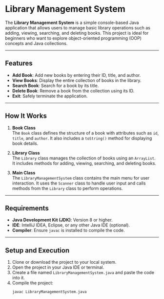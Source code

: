 # Library Management System  

The **Library Management System** is a simple console-based Java application that allows users to manage basic library operations such as adding, viewing, searching, and deleting books. This project is ideal for beginners who want to explore object-oriented programming (OOP) concepts and Java collections.  

---

## Features  

- **Add Book**: Add new books by entering their ID, title, and author.  
- **View Books**: Display the entire collection of books in the library.  
- **Search Book**: Search for a book by its title.  
- **Delete Book**: Remove a book from the collection using its ID.  
- **Exit**: Safely terminate the application.  

---

## How It Works  

1. **Book Class**  
   The `Book` class defines the structure of a book with attributes such as `id`, `title`, and `author`. It also includes a `toString()` method for displaying book details.  

2. **Library Class**  
   The `Library` class manages the collection of books using an `ArrayList`. It includes methods for adding, viewing, searching, and deleting books.  

3. **Main Class**  
   The `LibraryManagementSystem` class contains the main menu for user interaction. It uses the `Scanner` class to handle user input and calls methods from the `Library` class to perform operations.  

---

## Requirements  

- **Java Development Kit (JDK)**: Version 8 or higher.  
- **IDE**: IntelliJ IDEA, Eclipse, or any other Java IDE (optional).  
- **Compiler**: Ensure `javac` is installed to compile the code.  

---

## Setup and Execution  

1. Clone or download the project to your local system.  
2. Open the project in your Java IDE or terminal.  
3. Create a file named `LibraryManagementSystem.java` and paste the code into it.  
4. Compile the project:  
   ```bash  
   javac LibraryManagementSystem.java  
